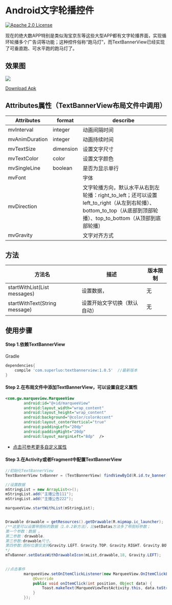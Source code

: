 # Android文字轮播控件
[![Apache 2.0 License](https://img.shields.io/badge/license-Apache%202.0-blue.svg?style=flat)](http://www.apache.org/licenses/LICENSE-2.0.html)


现在的绝大数APP特别是类似淘宝京东等这些大型APP都有文字轮播界面，实现循环轮播多个广告词等功能；这种控件俗称“跑马灯”，而TextBannerView已经实现了可垂直跑、可水平跑的跑马灯了。


## 效果图
![](./someImg/textbanner.gif)

[Download Apk](https://github.com/zsml2016/TextBannerView/releases/download/1.0.2/demo-1.0.2.apk)


## <a name="1"></a>Attributes属性（TextBannerView布局文件中调用）
|Attributes|format|describe
|---|---|---|
|mvInterval| integer |动画间隔时间
|mvAnimDuration| integer |动画持续时间
|mvTextSize| dimension |设置文字尺寸
|mvTextColor| color |设置文字颜色
|mvSingleLine| boolean|是否为显示单行
|mvFont| |字体
|mvDirection| |文字轮播方向，默认水平从右到左轮播：right_to_left；还可以设置left_to_right（从左到右轮播）、bottom_to_top（从底部到顶部轮播）、top_to_bottom（从顶部到底部轮播）
|mvGravity| |文字对齐方式

## <a name="2"></a>方法
|方法名|描述|版本限制
|---|---|---|
|startWithList(List<T> messages)| 设置数据， |无
|startWithText(String message)| 设置开始文字切换（默认自动）|无

## 使用步骤

#### Step 1.依赖TextBannerView
Gradle 
```groovy
dependencies{
    compile 'com.superluo:textbannerview:1.0.5'  //最新版本
}
```


#### Step 2.在布局文件中添加TextBannerView，可以设置自定义属性

```xml
<com.gw.marqueview.MarqueeView
        android:id="@+id/marqueeView"
        android:layout_width="wrap_content"
        android:layout_height="wrap_content"
        android:background="@color/colorAccent"
        android:layout_centerVertical="true"
        android:paddingLeft="20dp"
        android:paddingRight="20dp"
        android:layout_marginLeft="8dp"  />
```
* <a href="#1">点击可参考更多自定义属性</a>



#### Step 3.在Activity或者Fragment中配置TextBannerView 


```java
//初始化TextBannerView
TextBannerView tvBanner = (TextBannerView) findViewById(R.id.tv_banner);

//设置数据
mStringList = new ArrayList<>();
mStringList.add("主播公告111");
mStringList.add("主播公告222");

marqueeView.startWithList(mStringList);


Drawable drawable = getResources().getDrawable(R.mipmap.ic_launcher);
/**这里可以设置带图标的数据（1.0.2新方法），比setDatas方法多了带图标参数；
第一个参数：数据 。
第二参数：drawable. 
第三参数:drawable尺寸。
第四参数:图标位置仅支持Gravity.LEFT、Gravity.TOP、Gravity.RIGHT、Gravity.BOTTOM
*/
mTvBanner.setDatasWithDrawableIcon(mList,drawable,18, Gravity.LEFT);
        

//点击事件
        marqueeView.setOnItemClickListener(new MarqueeView.OnItemClickListener() {
            @Override
            public void onItemClick(int position, Object data) {
                Toast.makeText(MarqueeViewTestActivity.this, data.toString(), Toast.LENGTH_SHORT).show();
            }
        });

```








